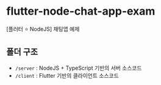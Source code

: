 # flutter-node-chat-app-exam
[플러터 ⭐️ NodeJS] 채팅앱 예제

## 폴더 구조

- `/server` : NodeJS + TypeScript 기반의 서버 소스코드
- `/client` : Flutter 기반의 클라이언트 소스코드
